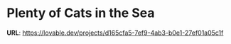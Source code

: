 # Plenty of Cats in the Sea

**URL**: https://lovable.dev/projects/d165cfa5-7ef9-4ab3-b0e1-27ef01a05c1f

